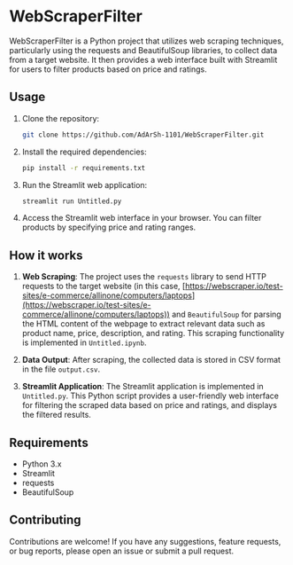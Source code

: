 # WebScraperFilter

WebScraperFilter is a Python project that utilizes web scraping techniques, particularly using the requests and BeautifulSoup libraries, to collect data from a target website. It then provides a web interface built with Streamlit for users to filter products based on price and ratings.

## Usage

1. Clone the repository:

    ```bash
    git clone https://github.com/AdArSh-1101/WebScraperFilter.git
    ```

2. Install the required dependencies:

    ```bash
    pip install -r requirements.txt
    ```

3. Run the Streamlit web application:

    ```bash
    streamlit run Untitled.py
    ```

4. Access the Streamlit web interface in your browser. You can filter products by specifying price and rating ranges.

## How it works

1. **Web Scraping**: The project uses the `requests` library to send HTTP requests to the target website (in this case, [https://webscraper.io/test-sites/e-commerce/allinone/computers/laptops](https://webscraper.io/test-sites/e-commerce/allinone/computers/laptops)) and `BeautifulSoup` for parsing the HTML content of the webpage to extract relevant data such as product name, price, description, and rating. This scraping functionality is implemented in `Untitled.ipynb`.

2. **Data Output**: After scraping, the collected data is stored in CSV format in the file `output.csv`.

3. **Streamlit Application**: The Streamlit application is implemented in `Untitled.py`. This Python script provides a user-friendly web interface for filtering the scraped data based on price and ratings, and displays the filtered results.

## Requirements

- Python 3.x
- Streamlit
- requests
- BeautifulSoup

## Contributing

Contributions are welcome! If you have any suggestions, feature requests, or bug reports, please open an issue or submit a pull request.

